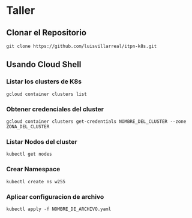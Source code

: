 # Taller

## Clonar el Repositorio

```
git clone https://github.com/luisvillarreal/itpn-k8s.git
```

## Usando Cloud Shell

### Listar los clusters de K8s
```
gcloud container clusters list
```

### Obtener credenciales del cluster
```
gcloud container clusters get-credentials NOMBRE_DEL_CLUSTER --zone ZONA_DEL_CLUSTER
```

### Listar Nodos del cluster
```
kubectl get nodes
```


### Crear Namespace
```
kubectl create ns w255
```

### Aplicar configuracion de archivo
```
kubectl apply -f NOMBRE_DE_ARCHIVO.yaml
```
